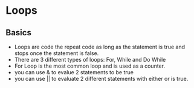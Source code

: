 # Loops

## Basics
* Loops are code the repeat code as long as the statement is true and stops once the statement is false.
* There are 3 different types of loops: For, While and Do While
* For Loop is the most common loop and is used as a counter.
* you can use & to evalue 2 statements to be true
* you can use || to evaluate 2 different statements with either or is true.
